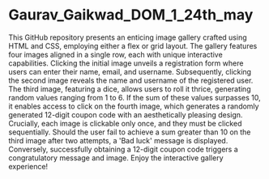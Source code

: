 # Gaurav_Gaikwad_DOM_1_24th_may

This GitHub repository presents an enticing image gallery crafted using HTML and CSS, employing either a flex or grid layout. The gallery features four images aligned in a single row, each with unique interactive capabilities. Clicking the initial image unveils a registration form where users can enter their name, email, and username. Subsequently, clicking the second image reveals the name and username of the registered user. The third image, featuring a dice, allows users to roll it thrice, generating random values ranging from 1 to 6. If the sum of these values surpasses 10, it enables access to click on the fourth image, which generates a randomly generated 12-digit coupon code with an aesthetically pleasing design. Crucially, each image is clickable only once, and they must be clicked sequentially. Should the user fail to achieve a sum greater than 10 on the third image after two attempts, a 'Bad luck' message is displayed. Conversely, successfully obtaining a 12-digit coupon code triggers a congratulatory message and image. Enjoy the interactive gallery experience!
